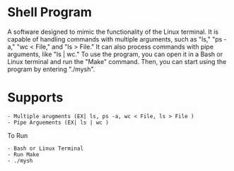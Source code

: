 # Shell Program

A software designed to mimic the functionality of the Linux terminal. It is capable of handling commands with multiple arguments, such as "ls," "ps -a," "wc < File," and "ls > File." It can also process commands with pipe arguments, like "ls | wc." To use the program, you can open it in a Bash or Linux terminal and run the "Make" command. Then, you can start using the program by entering "./mysh".

# Supports

	- Multiple arugments (EX| ls, ps -a, wc < File, ls > File )
	- Pipe Arguements (EX| ls | wc )

To Run

	- Bash or Linux Terminal
	- Run Make
	- ./mysh
